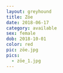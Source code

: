 ```yaml
---
layout: greyhound
title: Zöe
date: 2018-06-17
category: available
sex: female
dob: 2018-10-01
color: red
pic: zöe.jpg
pics:
  - zöe_1.jpg
---
```


